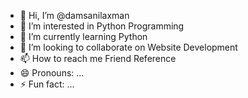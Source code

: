 - 👋 Hi, I’m @damsanilaxman
- 👀 I’m interested in Python Programming 
- 🌱 I’m currently learning Python 
- 💞️ I’m looking to collaborate on Website Development 
- 📫 How to reach me Friend Reference 
- 😄 Pronouns: ...
- ⚡ Fun fact: ...

<!---
damsanilaxman/damsanilaxman is a ✨ special ✨ repository because its `README.md` (this file) appears on your GitHub profile.
You can click the Preview link to take a look at your changes.
--->
